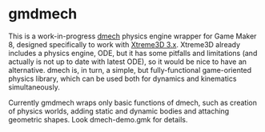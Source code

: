 gmdmech
=======
This is a work-in-progress [dmech](https://github.com/gecko0307/dmech) physics engine wrapper for Game Maker 8, designed specifically to work with [Xtreme3D 3.x](https://github.com/xtreme3d/xtreme3d). Xtreme3D already includes a physics engine, ODE, but it has some pitfalls and limitations (and actually is not up to date with latest ODE), so it would be nice to have an alternative. dmech is, in turn, a simple, but fully-functional game-oriented physics library, which can be used both for dynamics and kinematics simultaneously.

Currently gmdmech wraps only basic functions of dmech, such as creation of physics worlds, adding static and dynamic bodies and attaching geometric shapes. Look dmech-demo.gmk for details.
